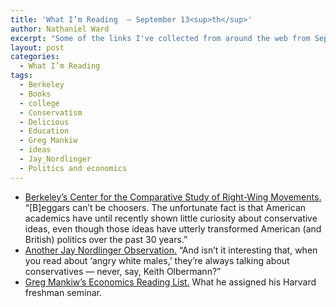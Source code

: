 ```yaml
---
title: 'What I’m Reading  — September 13<sup>th</sup>'
author: Nathaniel Ward
excerpt: "Some of the links I've collected from around the web from September 7th to September 13th."
layout: post
categories:
  - What I’m Reading
tags:
  - Berkeley
  - Books
  - college
  - Conservatism
  - Delicious
  - Education
  - Greg Mankiw
  - ideas
  - Jay_Nordlinger
  - Politics and economics
---
```

  * [Berkeley’s Center for the Comparative Study of Right-Wing Movements.][1] “[B]eggars can’t be choosers. The unfortunate fact is that American academics have until recently shown little curiosity about conservative ideas, even though those ideas have utterly transformed American (and British) politics over the past 30 years.”
  * [Another Jay Nordlinger Observation.][2] “And isn’t it interesting that, when you read about ‘angry white males,’ they’re always talking about conservatives — never, say, Keith Olbermann?”
  * [Greg Mankiw’s Economics Reading List.][3] What he assigned his Harvard freshman seminar.

 [1]: http://chronicle.com/article/Taking-the-Right-Seriously/48333/
 [2]: http://corner.nationalreview.com/post/?q=ZTUwZDY4ZWMxMWU2YTI0ZTVlYWFiZWFhZTU4NWM3MWM=
 [3]: http://gregmankiw.blogspot.com/2009/08/impossible-task.html